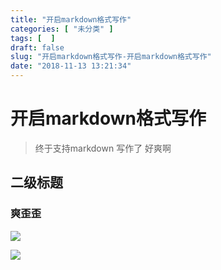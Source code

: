 ```yaml
---
title: "开启markdown格式写作"
categories: [ "未分类" ]
tags: [  ]
draft: false
slug: "开启markdown格式写作-开启markdown格式写作"
date: "2018-11-13 13:21:34"
---
```




# 开启markdown格式写作

> 终于支持markdown 写作了 好爽啊

## 二级标题

### 爽歪歪

[![][1]][2]

[![][3]][2]

 [1]: /uploads/2018/11/QQ20181111104105.jpg
 [2]: #
 [3]: /uploads/2018/11/QQ20181111104135.jpg
